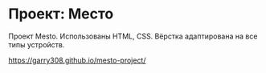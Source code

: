 # Проект: Место

Проект Mesto. Использованы HTML, CSS. Вёрстка адаптирована на все типы устройств.

https://garry308.github.io/mesto-project/
